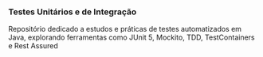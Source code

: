 <h3>Testes Unitários e de Integração</h3>

<p>Repositório dedicado a estudos e práticas de testes automatizados em Java, explorando ferramentas como JUnit 5, Mockito, TDD, TestContainers e Rest Assured</p>
